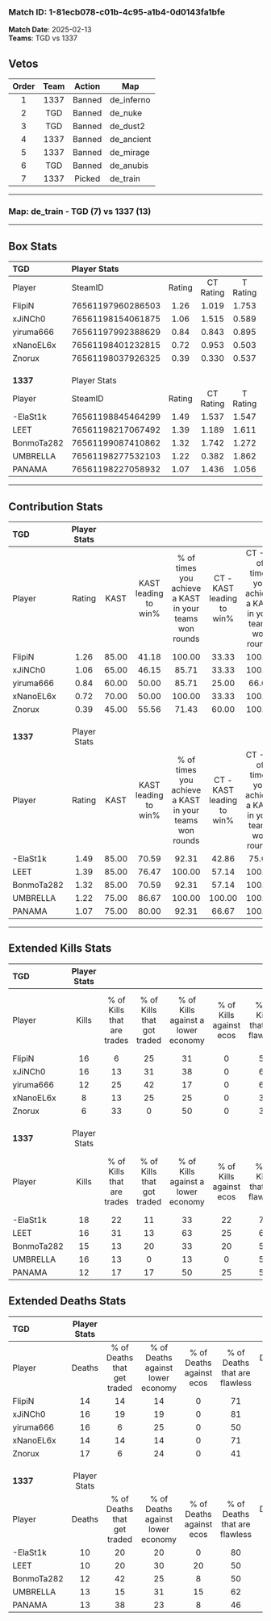 ### Match ID: 1-81ecb078-c01b-4c95-a1b4-0d0143fa1bfe  
**Match Date**: 2025-02-13  
**Teams**: TGD vs 1337  

## Vetos  

| Order | Team | Action | Map |
| :---: | :--: | :----: | --- |
| 1 | 1337 | Banned | de_inferno |
| 2 | TGD | Banned | de_nuke |
| 3 | TGD | Banned | de_dust2 |
| 4 | 1337 | Banned | de_ancient |
| 5 | 1337 | Banned | de_mirage |
| 6 | TGD | Banned | de_anubis |
| 7 | 1337 | Picked | de_train |

---  

### **Map**: de_train - TGD (7) vs 1337 (13)  
---  

## Box Stats  

| **TGD**    | Player Stats      |        |           |          |       |      |       |         |        |      |     |
| :- | :- | :-: | :-: | :-: | :-: | :-: | :-: | :-: | :-: | :-: | :-: |
| Player     | SteamID           | Rating | CT Rating | T Rating | KAST  | ADR  | Kills | Assists | Deaths | K/D  | HS% |
| FlipiN     | 76561197960286503 |  1.26  |   1.019   |  1.753   | 85.00 | 73.1 |  16   |    5    |   14   | 1.14 | 18  |
| xJiNCh0    | 76561198154061875 |  1.06  |   1.515   |  0.589   | 65.00 | 79.3 |  16   |    2    |   16   | 1.00 | 50  |
| yiruma666  | 76561197992388629 |  0.84  |   0.843   |  0.895   | 60.00 | 72.0 |  12   |    3    |   16   | 0.75 | 50  |
| xNanoEL6x  | 76561198401232815 |  0.72  |   0.953   |  0.503   | 70.00 | 49.9 |   8   |    3    |   14   | 0.57 | 25  |
| Znorux     | 76561198037926325 |  0.39  |   0.330   |  0.537   | 45.00 | 53.0 |   6   |    4    |   17   | 0.35 | 50  |
|            |                   |        |           |          |       |      |       |         |        |      |     |
|            |                   |        |           |          |       |      |       |         |        |      |     |
|            |                   |        |           |          |       |      |       |         |        |      |     |
| **1337**   | Player Stats      |        |           |          |       |      |       |         |        |      |     |
| Player     | SteamID           | Rating | CT Rating | T Rating | KAST  | ADR  | Kills | Assists | Deaths | K/D  | HS% |
| -ElaSt1k   | 76561198845464299 |  1.49  |   1.537   |  1.547   | 85.00 | 86.5 |  18   |    4    |   10   | 1.80 | 44  |
| LEET       | 76561198217067492 |  1.39  |   1.189   |  1.611   | 85.00 | 80.2 |  16   |    5    |   10   | 1.60 | 50  |
| BonmoTa282 | 76561199087410862 |  1.32  |   1.742   |  1.272   | 85.00 | 82.8 |  15   |    8    |   12   | 1.25 | 53  |
| UMBRELLA   | 76561198277532103 |  1.22  |   0.382   |  1.862   | 75.00 | 75.9 |  16   |    4    |   13   | 1.23 | 25  |
| PANAMA     | 76561198227058932 |  1.07  |   1.436   |  1.056   | 75.00 | 78.6 |  12   |    7    |   13   | 0.92 | 41  |
---  

## Contribution Stats  

| **TGD**    | Player Stats |       |                      |                                                        |                           |                                                             |                          |                                                            |
| :- | :-: | :-: | :-: | :-: | :-: | :-: | :-: | :-: |
| Player     |    Rating    | KAST  | KAST leading to win% | % of times you achieve a KAST in your teams won rounds | CT - KAST leading to win% | CT - % of times you achieve a KAST in your teams won rounds | T - KAST leading to win% | T - % of times you achieve a KAST in your teams won rounds |
| FlipiN     |     1.26     | 85.00 |        41.18         |                         100.00                         |           33.33           |                           100.00                            |          50.00           |                           100.00                           |
| xJiNCh0    |     1.06     | 65.00 |        46.15         |                         85.71                          |           33.33           |                           100.00                            |          75.00           |                           75.00                            |
| yiruma666  |     0.84     | 60.00 |        50.00         |                         85.71                          |           25.00           |                            66.67                            |          100.00          |                           100.00                           |
| xNanoEL6x  |     0.72     | 70.00 |        50.00         |                         100.00                         |           33.33           |                           100.00                            |          80.00           |                           100.00                           |
| Znorux     |     0.39     | 45.00 |        55.56         |                         71.43                          |           60.00           |                           100.00                            |          50.00           |                           50.00                            |
|            |              |       |                      |                                                        |                           |                                                             |                          |                                                            |
|            |              |       |                      |                                                        |                           |                                                             |                          |                                                            |
|            |              |       |                      |                                                        |                           |                                                             |                          |                                                            |
| **1337**   | Player Stats |       |                      |                                                        |                           |                                                             |                          |                                                            |
| Player     |    Rating    | KAST  | KAST leading to win% | % of times you achieve a KAST in your teams won rounds | CT - KAST leading to win% | CT - % of times you achieve a KAST in your teams won rounds | T - KAST leading to win% | T - % of times you achieve a KAST in your teams won rounds |
| -ElaSt1k   |     1.49     | 85.00 |        70.59         |                         92.31                          |           42.86           |                            75.00                            |          90.00           |                           100.00                           |
| LEET       |     1.39     | 85.00 |        76.47         |                         100.00                         |           57.14           |                           100.00                            |          90.00           |                           100.00                           |
| BonmoTa282 |     1.32     | 85.00 |        70.59         |                         92.31                          |           57.14           |                           100.00                            |          80.00           |                           88.89                            |
| UMBRELLA   |     1.22     | 75.00 |        86.67         |                         100.00                         |          100.00           |                           100.00                            |          81.82           |                           100.00                           |
| PANAMA     |     1.07     | 75.00 |        80.00         |                         92.31                          |           66.67           |                           100.00                            |          88.89           |                           88.89                            |
---  

## Extended Kills Stats  

| **TGD**    | Player Stats |                            |                            |                                    |                         |                              |                                 |                                       |                    |           |
| :- | :-: | :-: | :-: | :-: | :-: | :-: | :-: | :-: | :-: | :-: |
| Player     |    Kills     | % of Kills that are trades | % of Kills that got traded | % of Kills against a lower economy | % of Kills against ecos | % of Kills that are flawless | % of Kills that are close duels | % of Kills that are assisted by flash | Pistol Round Kills | AWP Kills |
| FlipiN     |      16      |             6              |             25             |                 31                 |            0            |              56              |               13                |                   0                   |         2          |     6     |
| xJiNCh0    |      16      |             13             |             31             |                 38                 |            0            |              69              |                0                |                   0                   |         3          |     0     |
| yiruma666  |      12      |             25             |             42             |                 17                 |            0            |              67              |               17                |                   0                   |         1          |     0     |
| xNanoEL6x  |      8       |             13             |             25             |                 25                 |            0            |              38              |               13                |                   0                   |         0          |     1     |
| Znorux     |      6       |             33             |             0              |                 50                 |            0            |              33              |               33                |                   0                   |         0          |     0     |
|            |              |                            |                            |                                    |                         |                              |                                 |                                       |                    |           |
|            |              |                            |                            |                                    |                         |                              |                                 |                                       |                    |           |
|            |              |                            |                            |                                    |                         |                              |                                 |                                       |                    |           |
| **1337**   | Player Stats |                            |                            |                                    |                         |                              |                                 |                                       |                    |           |
| Player     |    Kills     | % of Kills that are trades | % of Kills that got traded | % of Kills against a lower economy | % of Kills against ecos | % of Kills that are flawless | % of Kills that are close duels | % of Kills that are assisted by flash | Pistol Round Kills | AWP Kills |
| -ElaSt1k   |      18      |             22             |             11             |                 33                 |           22            |              78              |                0                |                   0                   |         1          |     9     |
| LEET       |      16      |             31             |             13             |                 63                 |           25            |              63              |                0                |                   0                   |         0          |     0     |
| BonmoTa282 |      15      |             13             |             20             |                 33                 |           20            |              53              |               13                |                   0                   |         2          |     0     |
| UMBRELLA   |      16      |             13             |             0              |                 13                 |            0            |              56              |                6                |                   0                   |         0          |     0     |
| PANAMA     |      12      |             17             |             17             |                 50                 |           25            |              58              |               17                |                   0                   |         2          |     0     |
## Extended Deaths Stats  

| **TGD**    | Player Stats |                             |                                   |                          |                               |                            |                           |               |
| :- | :-: | :-: | :-: | :-: | :-: | :-: | :-: | :-: |
| Player     |    Deaths    | % of Deaths that get traded | % of Deaths against lower economy | % of Deaths against ecos | % of Deaths that are flawless | % of Deaths that are close | % of Deaths while blinded | Deaths to AWP |
| FlipiN     |      14      |             14              |                14                 |            0             |              71               |             0              |             0             |       1       |
| xJiNCh0    |      16      |             19              |                19                 |            0             |              81               |             0              |             0             |       1       |
| yiruma666  |      16      |              6              |                25                 |            0             |              50               |             13             |             0             |       2       |
| xNanoEL6x  |      14      |             14              |                14                 |            0             |              71               |             7              |             0             |       3       |
| Znorux     |      17      |              6              |                24                 |            0             |              41               |             12             |             0             |       2       |
|            |              |                             |                                   |                          |                               |                            |                           |               |
|            |              |                             |                                   |                          |                               |                            |                           |               |
|            |              |                             |                                   |                          |                               |                            |                           |               |
| **1337**   | Player Stats |                             |                                   |                          |                               |                            |                           |               |
| Player     |    Deaths    | % of Deaths that get traded | % of Deaths against lower economy | % of Deaths against ecos | % of Deaths that are flawless | % of Deaths that are close | % of Deaths while blinded | Deaths to AWP |
| -ElaSt1k   |      10      |             20              |                20                 |            0             |              80               |             10             |             0             |       2       |
| LEET       |      10      |             20              |                30                 |            20            |              50               |             0              |             0             |       1       |
| BonmoTa282 |      12      |             42              |                25                 |            8             |              50               |             8              |             0             |       1       |
| UMBRELLA   |      13      |             15              |                31                 |            15            |              62               |             15             |             0             |       1       |
| PANAMA     |      13      |             38              |                23                 |            8             |              46               |             23             |             0             |       2       |

